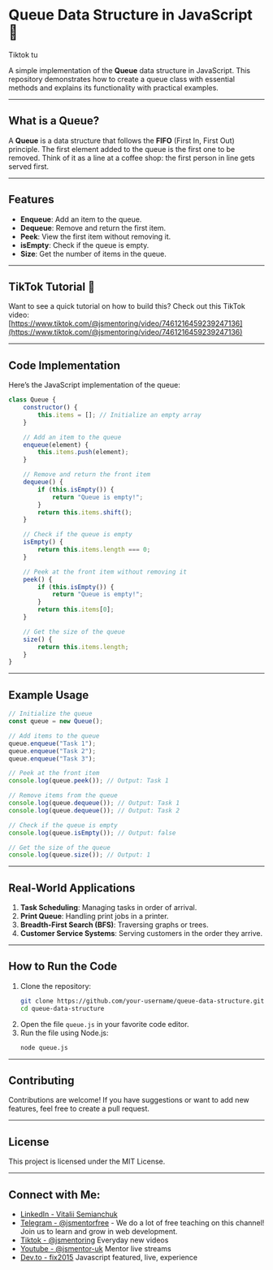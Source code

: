 # Queue Data Structure in JavaScript 🚀  
Tiktok tu

A simple implementation of the **Queue** data structure in JavaScript. This repository demonstrates how to create a queue class with essential methods and explains its functionality with practical examples.  

---

## What is a Queue?  
A **Queue** is a data structure that follows the **FIFO** (First In, First Out) principle. The first element added to the queue is the first one to be removed. Think of it as a line at a coffee shop: the first person in line gets served first.  

---

## Features  
- **Enqueue**: Add an item to the queue.  
- **Dequeue**: Remove and return the first item.  
- **Peek**: View the first item without removing it.  
- **isEmpty**: Check if the queue is empty.  
- **Size**: Get the number of items in the queue.  

---

## TikTok Tutorial 🎥  
Want to see a quick tutorial on how to build this? Check out this TikTok video:  
[https://www.tiktok.com/@jsmentoring/video/7461216459239247136](https://www.tiktok.com/@jsmentoring/video/7461216459239247136)  

---

## Code Implementation  

Here’s the JavaScript implementation of the queue:  

```javascript
class Queue {
    constructor() {
        this.items = []; // Initialize an empty array
    }

    // Add an item to the queue
    enqueue(element) {
        this.items.push(element);
    }

    // Remove and return the front item
    dequeue() {
        if (this.isEmpty()) {
            return "Queue is empty!";
        }
        return this.items.shift();
    }

    // Check if the queue is empty
    isEmpty() {
        return this.items.length === 0;
    }

    // Peek at the front item without removing it
    peek() {
        if (this.isEmpty()) {
            return "Queue is empty!";
        }
        return this.items[0];
    }

    // Get the size of the queue
    size() {
        return this.items.length;
    }
}
```

---

## Example Usage  

```javascript
// Initialize the queue
const queue = new Queue();

// Add items to the queue
queue.enqueue("Task 1");
queue.enqueue("Task 2");
queue.enqueue("Task 3");

// Peek at the front item
console.log(queue.peek()); // Output: Task 1

// Remove items from the queue
console.log(queue.dequeue()); // Output: Task 1
console.log(queue.dequeue()); // Output: Task 2

// Check if the queue is empty
console.log(queue.isEmpty()); // Output: false

// Get the size of the queue
console.log(queue.size()); // Output: 1
```

---

## Real-World Applications  
1. **Task Scheduling**: Managing tasks in order of arrival.  
2. **Print Queue**: Handling print jobs in a printer.  
3. **Breadth-First Search (BFS)**: Traversing graphs or trees.  
4. **Customer Service Systems**: Serving customers in the order they arrive.  

---

## How to Run the Code  
1. Clone the repository:  
   ```bash
   git clone https://github.com/your-username/queue-data-structure.git
   cd queue-data-structure
   ```
2. Open the file `queue.js` in your favorite code editor.  
3. Run the file using Node.js:  
   ```bash
   node queue.js
   ```

---

## Contributing  
Contributions are welcome! If you have suggestions or want to add new features, feel free to create a pull request.  

---

## License  
This project is licensed under the MIT License.  

---

## Connect with Me:
- [LinkedIn - Vitalii Semianchuk](https://www.linkedin.com/in/vitalii-semianchuk-9812a786/)
- [Telegram - @jsmentorfree](https://t.me/jsmentorfree) - We do a lot of free teaching on this channel! Join us to learn and grow in web development.
- [Tiktok - @jsmentoring](https://www.tiktok.com/@jsmentoring) Everyday new videos
- [Youtube - @jsmentor-uk](https://www.youtube.com/@jsmentor-uk) Mentor live streams
- [Dev.to - fix2015](https://dev.to/fix2015) Javascript featured, live, experience
